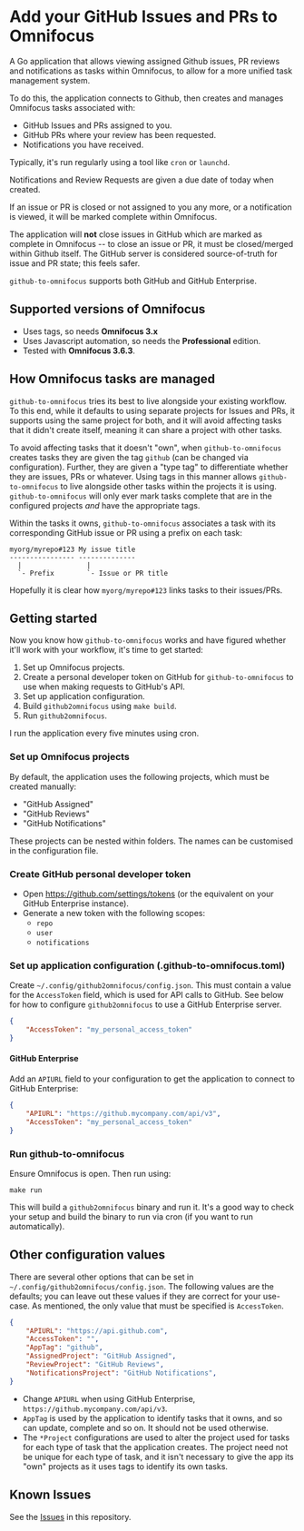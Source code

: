 # Add your GitHub Issues and PRs to Omnifocus

A Go application that allows viewing assigned Github issues, PR reviews and
notifications as tasks within Omnifocus, to allow for a more unified task
management system.

To do this, the application connects to Github, then creates and manages
Omnifocus tasks associated with:

- GitHub Issues and PRs assigned to you.
- GitHub PRs where your review has been requested.
- Notifications you have received.

Typically, it's run regularly using a tool like `cron` or `launchd`.

Notifications and Review Requests are given a due date of today when created.

If an issue or PR is closed or not assigned to you any more, or a notification
is viewed,  it will be marked complete within Omnifocus.

The application will **not** close issues in GitHub which are marked as complete
in Omnifocus -- to close an issue or PR, it must be closed/merged within
Github itself. The GitHub server is considered source-of-truth for issue and
PR state; this feels safer.

`github-to-omnifocus` supports both GitHub and GitHub Enterprise.

## Supported versions of Omnifocus

- Uses tags, so needs **Omnifocus 3.x**
- Uses Javascript automation, so needs the **Professional** edition.
- Tested with **Omnifocus 3.6.3**.

## How Omnifocus tasks are managed

`github-to-omnifocus` tries its best to live alongside your existing workflow. To
this end, while it defaults to using separate projects for Issues and PRs, it
supports using the same project for both, and it will avoid affecting tasks
that it didn't create itself, meaning it can share a project with other tasks.

To avoid affecting tasks that it doesn't "own", when `github-to-omnifocus`
creates tasks they are given the tag `github` (can be changed via
configuration). Further, they are given a "type tag" to differentiate whether
they are issues, PRs or whatever. Using tags in this manner allows
`github-to-omnifocus` to live alongside other tasks within the projects it is
using. `github-to-omnifocus` will only ever mark tasks complete that are in
the configured projects _and_ have the appropriate tags.

Within the tasks it owns, `github-to-omnifocus` associates a task with its
corresponding GitHub issue or PR using a prefix on each task:

```
myorg/myrepo#123 My issue title
---------------- --------------
  |                |
  `- Prefix        `- Issue or PR title
```

Hopefully it is clear how `myorg/myrepo#123` links tasks to their issues/PRs.

## Getting started

Now you know how `github-to-omnifocus` works and have figured whether it'll work
with your workflow, it's time to get started:

1. Set up Omnifocus projects.
1. Create a personal developer token on GitHub for `github-to-omnifocus` to use
    when making requests to GitHub's API.
1. Set up application configuration.
1. Build `github2omnifocus` using `make build`.
1. Run `github2omnifocus`.

I run the application every five minutes using cron.

### Set up Omnifocus projects

By default, the application uses the following projects, which must be created
manually:

- "GitHub Assigned"
- "GitHub Reviews"
- "GitHub Notifications"

These projects can be nested within folders. The names can be customised in the
configuration file.

### Create GitHub personal developer token

- Open https://github.com/settings/tokens (or the equivalent on your GitHub
    Enterprise instance).
- Generate a new token with the following scopes:
    - `repo`
    - `user`
    - `notifications`

### Set up application configuration (.github-to-omnifocus.toml)

Create `~/.config/github2omnifocus/config.json`. This must contain a value for
the `AccessToken` field, which is used for API calls to GitHub. See below for
how to configure `github2omnifocus` to use a GitHub Enterprise server.

```json
{
    "AccessToken": "my_personal_access_token"
}
```

#### GitHub Enterprise

Add an `APIURL` field to your configuration to get the application to connect
to GitHub Enterprise:

```json
{
    "APIURL": "https://github.mycompany.com/api/v3",
    "AccessToken": "my_personal_access_token"
}
```

### Run github-to-omnifocus

Ensure Omnifocus is open. Then run using:

```
make run
```

This will build a `github2omnifocus` binary and run it. It's a good way to
check your setup and build the binary to run via cron (if you want to run
automatically).

## Other configuration values

There are several other options that can be set in
`~/.config/github2omnifocus/config.json`. The following values are the
defaults; you can leave out these values if they are correct for your use-case.
As mentioned, the only value that must be specified is `AccessToken`.

```json
{
    "APIURL": "https://api.github.com",
    "AccessToken": "",
    "AppTag": "github",
    "AssignedProject": "GitHub Assigned",
    "ReviewProject": "GitHub Reviews",
    "NotificationsProject": "GitHub Notifications",
}
```

- Change `APIURL` when using GitHub Enterprise, `https://github.mycompany.com/api/v3`.
- `AppTag` is used by the application to identify tasks that it owns, and so can
    update, complete and so on. It should not be used otherwise.
- The `*Project` configurations are used to alter the project used for tasks
    for each type of task that the application creates. The project need not
    be unique for each type of task, and it isn't necessary to give the
    app its "own" projects as it uses tags to identify its own tasks.

## Known Issues

See the [Issues](https://github.com/mikerhodes/github-to-omnifocus/issues) in
this repository.

